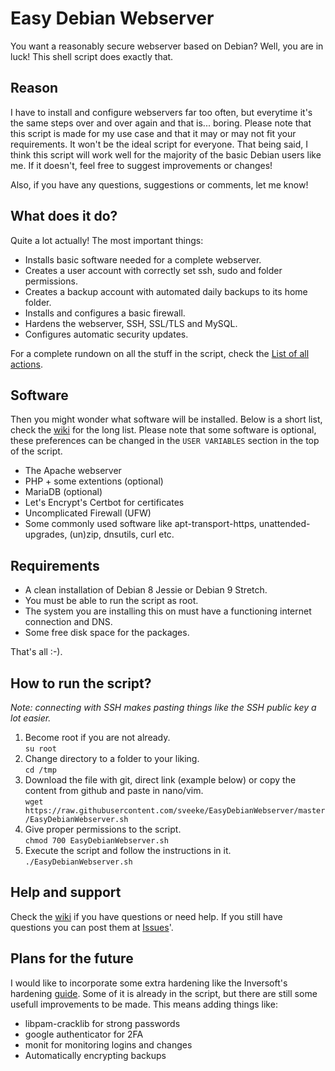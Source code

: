 # Easy Debian Webserver
You want a reasonably secure webserver based on Debian? Well, you are in luck! This shell script does exactly that.

## Reason
I have to install and configure webservers far too often, but everytime it's the same steps over and over again and that is... boring. Please note that this script is made for my use case and that it may or may not fit your requirements. It won't be the ideal script for everyone. That being said, I think this script will work well for the majority of the basic Debian users like me. If it doesn't, feel free to suggest improvements or changes!

Also, if you have any questions, suggestions or comments, let me know!

## What does it do?
Quite a lot actually! The most important things:

* Installs basic software needed for a complete webserver.
* Creates a user account with correctly set ssh, sudo and folder permissions.
* Creates a backup account with automated daily backups to its home folder.
* Installs and configures a basic firewall.
* Hardens the webserver, SSH, SSL/TLS and MySQL.
* Configures automatic security updates.

For a complete rundown on all the stuff in the script, check the [List of all actions](https://github.com/sveeke/EasyDebianWebserver/wiki/List-of-all-actions).

## Software
Then you might wonder what software will be installed. Below is a short list, check the [wiki](https://github.com/sveeke/EasyDebianWebserver/wiki/Software) for the long list.
Please note that some software is optional, these preferences can be changed in the `USER VARIABLES` section in the top of the script.
* The Apache webserver
* PHP + some extentions (optional)
* MariaDB (optional)
* Let's Encrypt's Certbot for certificates
* Uncomplicated Firewall (UFW)
* Some commonly used software like apt-transport-https, unattended-upgrades, (un)zip, dnsutils, curl etc.

## Requirements
* A clean installation of Debian 8 Jessie or Debian 9 Stretch.
* You must be able to run the script as root.
* The system you are installing this on must have a functioning internet connection and DNS.
* Some free disk space for the packages.

That's all :-).

## How to run the script?
*Note: connecting with SSH makes pasting things like the SSH public key a lot easier.*

1. Become root if you are not already.  
   ```su root```
2. Change directory to a folder to your liking.  
   ```cd /tmp```
3. Download the file with git, direct link (example below) or copy the content from github and paste in nano/vim.  
   ```wget https://raw.githubusercontent.com/sveeke/EasyDebianWebserver/master/EasyDebianWebserver.sh```
5. Give proper permissions to the script.  
   ```chmod 700 EasyDebianWebserver.sh```
6. Execute the script and follow the instructions in it.  
   ```./EasyDebianWebserver.sh ```

## Help and support
Check the [wiki](https://github.com/sveeke/EasyDebianWebserver/wiki) if you have questions or need help. If you still have questions you can post them at [Issues](https://github.com/sveeke/EasyDebianWebserver/issues)'.

## Plans for the future
I would like to incorporate some extra hardening like the Inversoft's hardening [guide](https://www.inversoft.com/guides/2016-guide-to-user-data-security). Some of it is already in the script, but there are still some usefull improvements to be made. This means adding things like:

- libpam-cracklib for strong passwords
- google authenticator for 2FA
- monit for monitoring logins and changes
- Automatically encrypting backups
